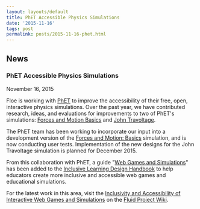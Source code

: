 ```yaml
---
layout: layouts/default
title: PhET Accessible Physics Simulations
date: '2015-11-16'
tags: post
permalink: posts/2015-11-16-phet.html
---
```

<article class="floe-content floe-news-item">
                <h2> News </h2>
                <h3>PhET Accessible Physics Simulations</h3>
                <time class="floe-date" datetime="2015-11-16">November 16, 2015</time>
                <p>Floe is working with <a href="http://phet.colorado.edu/">PhET</a>
                    to improve the accessibility of their free, open, interactive physics simulations. Over the past
                    year, we have contributed research, ideas, and evaluations for improvements to two of PhET's simulations:
                    <a href="https://wiki.fluidproject.org/display/fluid/PhET+Forces+and+Motion+Simulation+Design">Forces and Motion Basics</a> and
                    <a href="https://wiki.fluidproject.org/display/fluid/PhET+John+Travoltage+Simulation+Design">John Travoltage</a>.
                </p>
                <p>
                    The PhET team has been working to incorporate our input into a development version of the
                    <a href="http://www.colorado.edu/physics/phet/dev/html/forces-and-motion-basics/1.1.5-accessible-instance.3/forces-and-motion-basics_en.html?accessibility&screens=1">Forces and Motion: Basics</a>
                    simulation, and is now conducting user tests. Implementation of the new designs for the John Travoltage simulation is planned for December 2015.
                </p>
                <p>
                    From this collaboration with PhET, a guide "<a href="http://handbook.floeproject.org/WebGamesAndSimulations.html">Web Games and Simulations</a>" has been added to the <a href="http://handbook.floeproject.org/">Inclusive Learning Design Handbook</a> to help educators create more inclusive and accessible web games and educational simulations.
                </p>
                <p>
                    For the latest work in this area, visit the <a href=" https://wiki.fluidproject.org/display/fluid/Inclusivity+and+Accessibility+of+Interactive+Web+Games+and+Simulations">Inclusivity and Accessibility of Interactive Web Games and Simulations</a> on the <a href="http://wiki.fluidproject.org/">Fluid Project Wiki</a>.
                </p>
            </article>
